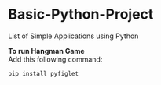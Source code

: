 # Basic-Python-Project
List of Simple Applications using Python

<strong>To run Hangman Game</strong><br>
Add this following command:
```
pip install pyfiglet
```
